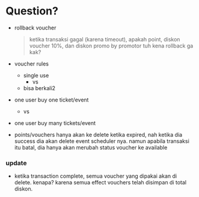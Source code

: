 # Question?

- rollback voucher
  > ketika transaksi gagal (karena timeout), apakah point, diskon voucher 10%, dan diskon promo by promotor tuh kena rollback ga kak?

- voucher rules
  - single use
    - vs
  - bisa berkali2

- one user buy one ticket/event
  - vs
- one user buy many tickets/event




- points/vouchers hanya akan ke delete ketika expired, nah ketika dia success dia akan delete event scheduler nya. namun apabila transaksi itu batal, dia hanya akan merubah status voucher ke available

### update

- ketika transaction complete, semua voucher yang dipakai akan di delete. kenapa? karena semua effect vouchers telah disimpan di total diskon. 
